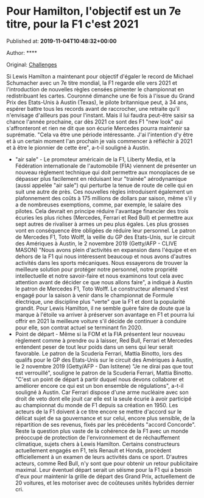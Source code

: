
# Pour Hamilton, l'objectif est un 7e titre, pour la F1 c'est 2021

Published at: **2019-11-04T10:48:32+00:00**

Author: ****

Original: [Challenges](https://www.challenges.fr/sport/pour-hamilton-l-objectif-est-un-7e-titre-pour-la-f1-c-est-2021_683049)

Si Lewis Hamilton a maintenant pour objectif d'égaler le record de Michael Schumacher avec un 7e titre mondial, la F1 regarde elle vers 2021 et l'introduction de nouvelles règles censées pimenter le championnat en redistribuant les cartes.
Couronné dimanche une 6e fois à l'issue du Grand Prix des Etats-Unis à Austin (Texas), le pilote britannique peut, à 34 ans, espérer battre tous les records avant de raccrocher, une retraite qu'il n'envisage d'ailleurs pas pour l'instant.
Mais il lui faudra peut-être saisir sa chance l'année prochaine, car dès 2021 ce sont des F1 "new look" qui s'affronteront et rien ne dit que son écurie Mercedes pourra maintenir sa suprématie.
"Cela va être une période intéressante. J'ai l'intention d'y être et à un certain moment l'an prochain je vais commencer à réfléchir à 2021 et à être le pionnier de cette ère", a-t-il souligné à Austin.
- "air sale" -
Le promoteur américain de la F1, Liberty Media, et la Fédération internationale de l'automobile (FIA) viennent de présenter un nouveau règlement technique qui doit permettre aux monoplaces de se dépasser plus facilement en réduisant leur "trainée" aérodynamique (aussi appelée "air sale") qui perturbe la tenue de route de celle qui en suit une autre de près.
Ces nouvelles règles introduisent également un plafonnement des coûts à 175 millions de dollars par saison, même s'il y a de nombreuses exemptions, comme, par exemple, le salaire des pilotes.
Cela devrait en principe réduire l'avantage financier des trois écuries les plus riches (Mercedes, Ferrari et Red Bull) et permettre aux sept autres de rivaliser à armes un peu plus égales.
Les plus grosses vont en conséquence être obligées de réduire leur personnel.
Le patron de Mercedes F1, Toto Wolff, la veille du GP des Etats-Unis, sur le circuit des Amériques à Austin, le 2 novembre 2019 (Getty/AFP - CLIVE MASON)
"Nous avons plein d'activités en expansion dans l'équipe et en dehors de la F1 qui nous intéressent beaucoup et nous avons d'autres activités dans les sports mécaniques. Nous essayerons de trouver la meilleure solution pour protéger notre personnel, notre propriété intellectuelle et notre savoir-faire et nous examinons tout cela avec attention avant de décider ce que nous allons faire", a indiqué à Austin le patron de Mercedes F1, Toto Wolff.
Le constructeur allemand s'est engagé pour la saison à venir dans le championnat de Formule électrique, une discipline plus "verte" que la F1 et dont la popularité grandit.
Pour Lewis Hamilton, il ne semble guère faire de doute que la marque à l'étoile va arriver à préserver son avantage en F1 et pourra lui offrir en 2021 la meilleure voiture s'il décide de continuer à conduire pour elle, son contrat actuel se terminant fin 2020.
- Point de départ -
Même si la FOM et la FIA présentent leur nouveau règlement comme à prendre ou à laisser, Red Bull, Ferrari et Mercedes entendent peser de tout leur poids dans un sens qui leur serait favorable.
Le patron de la Scuderia Ferrari, Mattia Binotto, lors des qualifs pour le GP des Etats-Unis sur le circuit des Amériques à Austin, le 2 novembre 2019 (Getty/AFP - Dan Istitene)
"Je ne dirai pas que tout est verrouillé", souligne le patron de la Scuderia Ferrari, Mattia Binotto. "C'est un point de départ à partir duquel nous devons collaborer et améliorer encore ce qui est un bon ensemble de régulations", a-t-il souligné à Austin.
Car Ferrari dispose d'une arme nucléaire avec son droit de veto dont elle jouit car elle est la seule écurie à avoir participé au championnat du monde de F1 depuis sa création en 1950.
Les acteurs de la F1 doivent à ce titre encore se mettre d'accord sur le délicat sujet de sa gouvernance et sur celui, encore plus sensible, de la répartition de ses revenus, fixés par les précédents "accord Concorde".
Reste la question plus vaste de la cohérence de la F1 avec un monde préoccupé de protection de l'environnement et de réchauffement climatique, sujets chers à Lewis Hamilton.
Certains constructeurs actuellement engagés en F1, tels Renault et Honda, procèdent officiellement à un examen de leurs activités dans ce sport. D'autres acteurs, comme Red Bull, n'y sont que pour obtenir un retour publicitaire maximal.
Leur éventuel départ serait un séisme pour la F1 qui a besoin d'eux pour maintenir la grille de départ des Grand Prix, actuellement de 20 voitures, et les motoriser avec de coûteuses unités hybrides dernier cri.
